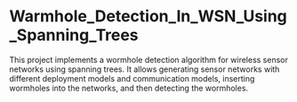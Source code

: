 # Warmhole_Detection_In_WSN_Using_Spanning_Trees
This project implements a wormhole detection algorithm for wireless sensor networks using spanning trees. It allows generating sensor networks with different deployment models and communication models, inserting wormholes into the networks, and then detecting the wormholes.
